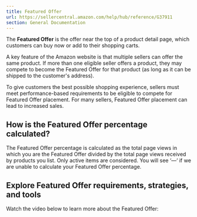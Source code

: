 ```yaml
---
title: Featured Offer
url: https://sellercentral.amazon.com/help/hub/reference/G37911
section: General Documentation
---
```


The **Featured Offer** is the offer near the top of a product detail page,
which customers can buy now or add to their shopping carts.

A key feature of the Amazon website is that multiple sellers can offer the
same product. If more than one eligible seller offers a product, they may
compete to become the Featured Offer for that product (as long as it can be
shipped to the customer's address).

To give customers the best possible shopping experience, sellers must meet
performance-based requirements to be eligible to compete for Featured Offer
placement. For many sellers, Featured Offer placement can lead to increased
sales.

## How is the Featured Offer percentage calculated?

The Featured Offer percentage is calculated as the total page views in which
you are the Featured Offer divided by the total page views received by
products you list. Only active items are considered. You will see ‘—‘ if we
are unable to calculate your Featured Offer percentage.

## Explore Featured Offer requirements, strategies, and tools

Watch the video below to learn more about the Featured Offer:

